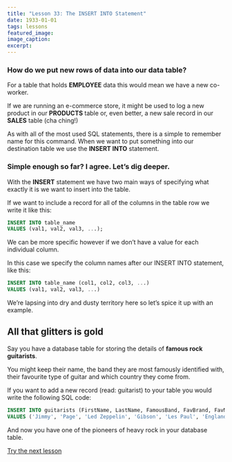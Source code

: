 ```yaml
---
title: "Lesson 33: The INSERT INTO Statement"
date: 1933-01-01
tags: lessons
featured_image: 
image_caption: 
excerpt: 
---
```

### How do we put new rows of data into our data table?

For a table that holds **EMPLOYEE** data this would mean we have a new co-worker.

If we are running an e-commerce store, it might be used to log a new product in our **PRODUCTS** table or, even better, a new sale record in our **SALES** table (cha ching!)

As with all of the most used SQL statements, there is a simple to remember name for this command. When we want to put something into our destination table we use the **INSERT INTO** statement.

### Simple enough so far? I agree. Let&#8217;s dig deeper.

With the **INSERT** statement we have two main ways of specifying what exactly it is we want to insert into the table.

If we want to include a record for all of the columns in the table row we write it like this:

```sql
INSERT INTO table_name
VALUES (val1, val2, val3, ...);
```

We can be more specific however if we don&#8217;t have a value for each individual column.

In this case we specify the column names after our INSERT INTO statement, like this:

```sql
INSERT INTO table_name (col1, col2, col3, ...)
VALUES (val1, val2, val3, ...)
```

We&#8217;re lapsing into dry and dusty territory here so let&#8217;s spice it up with an example.

## All that glitters is gold

Say you have a database table for storing the details of **famous rock guitarists**.

You might keep their name, the band they are most famously identified with, their favourite type of guitar and which country they come from.

If you want to add a new record (read: guitarist) to your table you would write the following SQL code:

```sql
INSERT INTO guitarists (FirstName, LastName, FamousBand, FavBrand, FavModel, Country)
VALUES ('Jimmy', 'Page', 'Led Zeppelin', 'Gibson', 'Les Paul', 'England');
```

And now you have one of the pioneers of heavy rock in your database table.

<a href="/sql-update" className="link-button">Try the next lesson</a>
